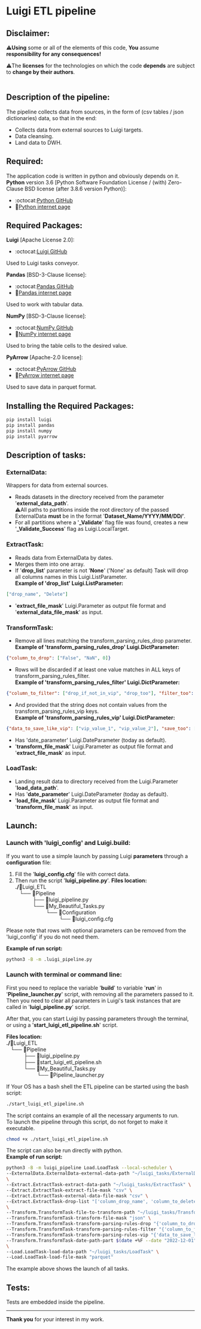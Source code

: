 # Luigi ETL pipeline

## Disclaimer:
:warning:**Using** some or all of the elements of this code, **You** assume **responsibility for any consequences!**<br>

:warning:The **licenses** for the technologies on which the code **depends** are subject to **change by their authors**.<br><br>

## Description of the pipeline:
The pipeline collects data from sources, in the form of (csv tables / json dictionaries) data, so that in the end:
* Collects data from external sources to Luigi targets.
* Data cleansing.
* Land data to DWH.

## Required:
The application code is written in python and obviously depends on it.<br>
**Python** version 3.6 [Python Software Foundation License / (with) Zero-Clause BSD license (after 3.8.6 version Python)]:
* :octocat:[Python GitHub](https://github.com/python)
* :bookmark_tabs:[Python internet page](https://www.python.org/)

## Required Packages:
**Luigi** [Apache License 2.0]:
* :octocat:[Luigi GitHub](https://github.com/spotify/luigi)

Used to Luigi tasks conveyor.

**Pandas** [BSD-3-Clause license]:
* :octocat:[Pandas GitHub](https://github.com/pandas-dev/pandas/)
* :bookmark_tabs:[Pandas internet page](https://pandas.pydata.org/)

Used to work with tabular data.

**NumPy** [BSD-3-Clause license]:
* :octocat:[NumPy GitHub](https://github.com/numpy/numpy)
* :bookmark_tabs:[NumPy internet page](https://numpy.org/)

Used to bring the table cells to the desired value.

**PyArrow** [Apache-2.0 license]:
* :octocat:[PyArrow GitHub](https://github.com/apache/arrow)
* :bookmark_tabs:[PyArrow internet page](https://arrow.apache.org/)

Used to save data in parquet format.

## Installing the Required Packages:
```bash
pip install luigi
pip install pandas
pip install numpy
pip install pyarrow
```

## Description of tasks:
### ExternalData:
Wrappers for data from external sources.<br/>
* Reads datasets in the directory received from the parameter '**external_data_path**'.<br/>
:warning:All paths to partitions inside the root directory of the passed ExternalData **must** be in the format '**Dataset_Name/YYYY/MM/DD/**'.<br/>
* For all partitions where a '**\_Validate**' flag file was found, creates a new '**\_Validate_Success**' flag as Luigi.LocalTarget.

### ExtractTask:
* Reads data from ExternalData by dates.
* Merges them into one array.
* If '**drop_list**' parameter is not '**None**' ('None' as default) Task will drop all columns names in this Luigi.ListParameter.<br/>
**Example of 'drop_list' Luigi.ListParameter:**
```json
["drop_name", "Delete"]
```
* '**extract_file_mask**' Luigi.Parameter as output file format and '**external_data_file_mask**' as input.

### TransformTask:
* Remove all lines matching the transform_parsing_rules_drop parameter.<br/>
**Example of 'transform_parsing_rules_drop' Luigi.DictParameter:**
```json
{"column_to_drop": ["False", "NaN", 0]}
```
* Rows will be discarded if at least one value matches in ALL keys of transform_parsing_rules_filter.<br/>
**Example of 'transform_parsing_rules_filter' Luigi.DictParameter:**
```json
{"column_to_filter": ["drop_if_not_in_vip", "drop_too"], "filter_too": ["0"]}
```
* And provided that the string does not contain values from the transform_parsing_rules_vip keys.<br/>
**Example of 'transform_parsing_rules_vip' Luigi.DictParameter:**
```json
{"data_to_save_like_vip": ["vip_value_1", "vip_value_2"], "save_too": ["vip_value_3"]}
```
* Has 'date_parameter' Luigi.DateParameter (today as default).
* '**transform_file_mask**' Luigi.Parameter as output file format and '**extract_file_mask**' as input.

### LoadTask:
* Landing result data to directory received from the Luigi.Parameter '**load_data_path**'.
* Has '**date_parameter**' Luigi.DateParameter (today as default).
* '**load_file_mask**' Luigi.Parameter as output file format and '**transform_file_mask**' as input.

## Launch:
### Launch with 'luigi_config' and Luigi.build:
If you want to use a simple launch by passing Luigi **parameters** through a **configuration** file: 
1) Fill the '**luigi_config.cfg**' file with correct data.
2) Then run the script '**luigi_pipeline.py**'.
**Files location:**<br>
**./**:open_file_folder:Luigi_ETL<br>
   └── :file_folder:Pipeline<br>
            ├── :page_facing_up:luigi_pipeline.py<br>
            └── :file_folder:My_Beautiful_Tasks.py<br>
                     └── :file_folder:Configuration<br>
                              └── :page_facing_up:luigi_config.cfg<br>

Please note that rows with optional parameters can be removed from the 'luigi_config' if you do not need them.

**Example of run script:**
```bash
python3 -B -m .luigi_pipeline.py
```
### Launch with terminal or command line:
First you need to replace the variable '**build**' to variable '**run**' in '**Pipeline_launcher.py**' script, 
with removing all the parameters passed to it.<br>
Then you need to clear all parameters in Luigi's task instances that are called in '**luigi_pipeline.py**' script.<br>

After that, you can start Luigi by passing parameters through the terminal, or using a '**start_luigi_etl_pipeline.sh**' script.

**Files location:**<br>
**./**:open_file_folder:Luigi_ETL<br>
   └── :file_folder:Pipeline<br>
            ├── :page_facing_up:luigi_pipeline.py<br>
            ├── :page_facing_up:start_luigi_etl_pipeline.sh<br>
            └── :file_folder:My_Beautiful_Tasks.py<br>
                     └── :file_folder:Pipeline_launcher.py<br>

If Your OS has a bash shell the ETL pipeline can be started using the bash script:
```bash
./start_luigi_etl_pipeline.sh
```
The script contains an example of all the necessary arguments to run.<br/>
To launch the pipeline through this script, do not forget to make it executable.
```bash
chmod +x ./start_luigi_etl_pipeline.sh
```
The script can also be run directly with python.<br/>
**Example of run script:**
```bash
python3 -B -m luigi_pipeline Load.LoadTask --local-scheduler \
--ExternalData.ExternalData-external-data-path "~/luigi_tasks/ExternalData" \
\
--Extract.ExtractTask-extract-data-path "~/luigi_tasks/ExtractTask" \
--Extract.ExtractTask-extract-file-mask "csv" \
--Extract.ExtractTask-external-data-file-mask "csv" \
--Extract.ExtractTask-drop-list "['column_drop_name', 'column_to_delete']" \
\
--Transform.TransformTask-file-to-transform-path "~/luigi_tasks/TransformTask" \
--Transform.TransformTask-transform-file-mask "json" \
--Transform.TransformTask-transform-parsing-rules-drop "{'column_to_drop': [False, 'NaN', 0]}" \
--Transform.TransformTask-transform-parsing-rules-filter "{'column_to_filter': ['drop_if_not_in_vip', 'drop_too'], 'filter_too': ['0']}" \
--Transform.TransformTask-transform-parsing-rules-vip "{'data_to_save_like_vip': ['vip_value_1, vip_value_2'], 'save_too': ['vip_value_3']}" \
--Transform.TransformTask-date-path-part $(date +%F --date "2022-12-01") \
\
--Load.LoadTask-load-data-path "~/luigi_tasks/LoadTask" \
--Load.LoadTask-load-file-mask "parquet"
```
The example above shows the launch of all tasks.

## Tests:
Tests are embedded inside the pipeline.

***

**Thank you** for your interest in my work.<br><br>

